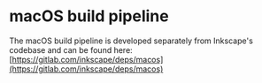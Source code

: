 # macOS build pipeline

The macOS build pipeline is developed separately from Inkscape's codebase and can be found here:  
[https://gitlab.com/inkscape/deps/macos](https://gitlab.com/inkscape/deps/macos)
